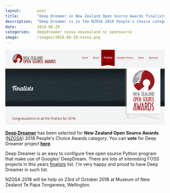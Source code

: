 ```yaml
---
layout:       post
title:        "Deep Dreamer in New Zealand Open Source Awards finalists"
description:  "Deep Dreamer is in the NZOSA 2018 People's choice category."
date:         2018-08-29
categories:   deepdreamer nzosa newzealand nz opensource
image:        /images/2018-08-29-nzosa.png
---
```

[![NZOSA!](/images/2018-08-29-nzosa.png "NZOSA")][vote]

**[Deep Dreamer][deepdreamer]** has been selected for **New Zealand Open Source
Awards** ([NZOSA][nzosa]) 2018 People's Choice Awards category.
You can **vote** for Deep Dreamer project **[here][vote]**.

Deep Dreamer is an easy to configure free open source Python program that make
use of Googles’ DeepDream.
There are lots of interesting FOSS projects in this years
[finalists][finalists] list. I'm very happy and proud to have Deep Dreamer in
such list.

NZOSA 2018 will be help on 23rd of October 2018 at Museum of New Zealand Te
Papa Tongarewa, Wellington.

[deepdreamer]: https://deepdreamer.fq.nz/
[nzosa]:       https://nzosa.org.nz/
[vote]:        https://nzosa.org.nz/peoples-choice/
[finalists]:   https://nzosa.org.nz/finalists2018/
